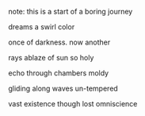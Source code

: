 note: this is a start of a boring journey

dreams a swirl color

once of darkness. now another

rays ablaze of sun so holy

echo through chambers moldy

gliding along waves un-tempered

vast existence though lost omniscience